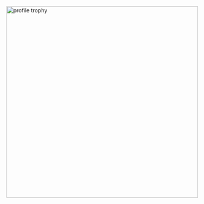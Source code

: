 <img alt="profile trophy" src="https://github-profile-trophy.vercel.app/?username=zhuangrenyang&column=4&theme=gruvbox&margin-w=15&margin-h=15&no-frame=true" width="500">
